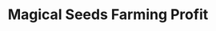 ---
layout: post
title: Magical Seeds Farming Profit
published: true
type: spreadsheet
tags: farming
image: /files/thumbnails/sheets.png
excerpt: Easily calculate farming profits and look up optimal farming spots
post-date: 2018-04-17
updated-date: 2023-07-10
direct-link: https://docs.google.com/spreadsheets/d/15_GdYRdKj-ocUyypo5WLT5fThDiKa5bzOfSoH3lhwPg/edit?usp=sharing
---